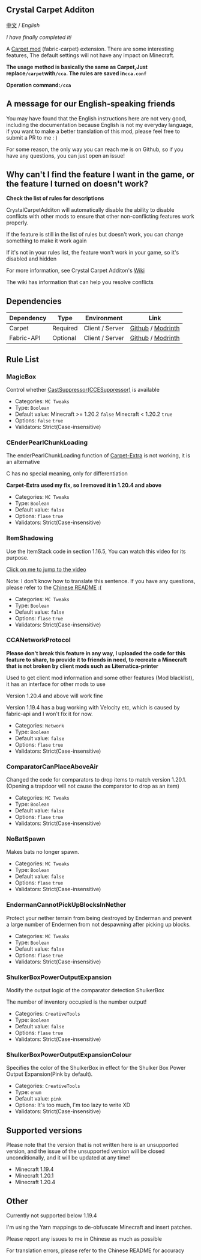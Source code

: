 ## Crystal Carpet Additon

    
  [中文](https://github.com/Crystal0404/CrystalCarpetAddition) / *English*

  *I have finally completed it!*

A [Carpet mod](https://github.com/gnembon/fabric-carpet) (fabric-carpet) extension. There are some interesting features, The default settings will not have any impact on Minecraft.

  **The usage method is basically the same as Carpet,Just replace```/carpet```with```/cca```. The rules are saved in```cca.conf```**

  **Operation command:```/cca```**

## A message for our English-speaking friends

You may have found that the English instructions here are not very good, including the documentation because English is not my everyday language, if you want to make a better translation of this mod, please feel free to submit a PR to me : )

For some reason, the only way you can reach me is on Github, so if you have any questions, you can just open an issue!

## Why can't I find the feature I want in the game, or the feature I turned on doesn't work?

**Check the list of rules for descriptions**

CrystalCarpetAdditon will automatically disable the ability to disable conflicts with other mods to ensure that other non-conflicting features work properly.

If the feature is still in the list of rules but doesn't work, you can change something to make it work again

If it's not in your rules list, the feature won't work in your game, so it's disabled and hidden

For more information, see Crystal Carpet Additon's [Wiki](https://github.com/Crystal0404/CrystalCarpetAddition/wiki)

The wiki has information that can help you resolve conflicts

## Dependencies

| Dependency | Type     | Environment     | Link                                                                                             |
|------------|----------|-----------------|--------------------------------------------------------------------------------------------------|
| Carpet     | Required | Client / Server | [Github](https://github.com/gnembon/fabric-carpet) / [Modrinth](https://modrinth.com/mod/carpet) |
| Fabric-API | Optional | Client / Server | [Github](https://github.com/FabricMC/fabric) / [Modrinth](https://modrinth.com/mod/fabric-api)   |

## Rule List
### MagicBox
Control whether [CastSuppressor(CCESuppressor)](https://www.bilibili.com/read/cv24323749) is available

- Categories: ```MC Tweaks```
- Type: ```Boolean```
- Default value: Minecraft >= 1.20.2 ```false```  Minecraft < 1.20.2 ```true```
- Options: ```false``` ```true```
- Validators: Strict(Case-insensitive)

### CEnderPearlChunkLoading
The enderPearlChunkLoading function of [Carpet-Extra](https://github.com/gnembon/carpet-extra) is not working, it is an alternative

C has no special meaning, only for differentiation

**Carpet-Extra used my fix, so I removed it in 1.20.4 and above**

- Categories: ```MC Tweaks```
- Type: ```Boolean```
- Default value: ```false```
- Options: ```flase``` ```true```
- Validators: Strict(Case-insensitive)


### ItemShadowing
Use the ItemStack code in section 1.16.5, You can watch this video for its purpose.

[Click on me to jump to the video](https://youtu.be/mTeYwq7HaEA)

Note: I don't know how to translate this sentence. If you have any questions, please refer to the [Chinese README](https://github.com/Crystal0404/CrystalCarpetAddition) :(

- Categories: ```MC Tweaks```
- Type: ```Boolean```
- Default value: ```false```
- Options: ```flase``` ```true```
- Validators: Strict(Case-insensitive)


### CCANetworkProtocol

**Please don't break this feature in any way, I uploaded the code for this feature to share, to provide it to friends in need, to recreate a Minecraft that is not broken by client mods such as Litematica-printer**

Used to get client mod information and some other features (Mod blacklist), it has an interface for other mods to use

Version 1.20.4 and above will work fine

Version 1.19.4 has a bug working with Velocity etc, which is caused by fabric-api and I won't fix it for now.

- Categories: ```Network```
- Type: ```Boolean```
- Default value: ```false```
- Options: ```flase``` ```true```
- Validators: Strict(Case-insensitive)

### ComparatorCanPlaceAboveAir

Changed the code for comparators to drop items to match version 1.20.1.(Opening a trapdoor will not cause the comparator to drop as an item)

- Categories: ```MC Tweaks```
- Type: ```Boolean```
- Default value: ```false```
- Options: ```flase``` ```true```
- Validators: Strict(Case-insensitive)


### NoBatSpawn

Makes bats no longer spawn.

- Categories: ```MC Tweaks```
- Type: ```Boolean```
- Default value: ```false```
- Options: ```flase``` ```true```
- Validators: Strict(Case-insensitive)


### EndermanCannotPickUpBlocksInNether

Protect your nether terrain from being destroyed by Enderman and prevent a large number of Endermen from not despawning after picking up blocks.

- Categories: ```MC Tweaks```
- Type: ```Boolean```
- Default value: ```false```
- Options: ```flase``` ```true```
- Validators: Strict(Case-insensitive)


### ShulkerBoxPowerOutputExpansion

Modify the output logic of the comparator detection ShulkerBox

The number of inventory occupied is the number output!

- Categories: ```CreativeTools```
- Type: ```Boolean```
- Default value: ```false```
- Options: ```flase``` ```true```
- Validators: Strict(Case-insensitive)


### ShulkerBoxPowerOutputExpansionColour

Specifies the color of the ShulkerBox in effect for the Shulker Box Power Output Expansion(Pink by default).

- Categories: ```CreativeTools```
- Type: ```enum```
- Default value: ```pink```
- Options: It's too much, I'm too lazy to write XD
- Validators: Strict(Case-insensitive)

## Supported versions
Please note that the version that is not written here is an unsupported version, 
and the issue of the unsupported version will be closed unconditionally, and it will be updated at any time!

- Minecraft 1.19.4
- Minecraft 1.20.1
- Minecraft 1.20.4


## Other

  Currently not supported below 1.19.4

  I'm using the Yarn mappings to de-obfuscate Minecraft and insert patches.

  Please report any issues to me in Chinese as much as possible

  For translation errors, please refer to the Chinese README for accuracy

